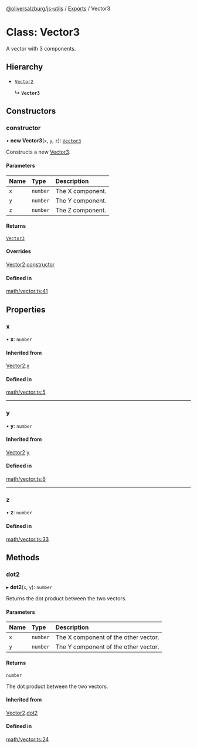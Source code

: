 [@oliversalzburg/js-utils](../README.md) / [Exports](../modules.md) / Vector3

# Class: Vector3

A vector with 3 components.

## Hierarchy

-   [`Vector2`](Vector2.md)

    ↳ **`Vector3`**

## Constructors

### constructor

• **new Vector3**(`x`, `y`, `z`): [`Vector3`](Vector3.md)

Constructs a new [Vector3](Vector3.md).

#### Parameters

| Name | Type     | Description      |
| :--- | :------- | :--------------- |
| `x`  | `number` | The X component. |
| `y`  | `number` | The Y component. |
| `z`  | `number` | The Z component. |

#### Returns

[`Vector3`](Vector3.md)

#### Overrides

[Vector2](Vector2.md).[constructor](Vector2.md#constructor)

#### Defined in

[math/vector.ts:41](https://github.com/oliversalzburg/js-utils/blob/ccc0f19/source/math/vector.ts#L41)

## Properties

### x

• **x**: `number`

#### Inherited from

[Vector2](Vector2.md).[x](Vector2.md#x)

#### Defined in

[math/vector.ts:5](https://github.com/oliversalzburg/js-utils/blob/ccc0f19/source/math/vector.ts#L5)

---

### y

• **y**: `number`

#### Inherited from

[Vector2](Vector2.md).[y](Vector2.md#y)

#### Defined in

[math/vector.ts:6](https://github.com/oliversalzburg/js-utils/blob/ccc0f19/source/math/vector.ts#L6)

---

### z

• **z**: `number`

#### Defined in

[math/vector.ts:33](https://github.com/oliversalzburg/js-utils/blob/ccc0f19/source/math/vector.ts#L33)

## Methods

### dot2

▸ **dot2**(`x`, `y`): `number`

Returns the dot product between the two vectors.

#### Parameters

| Name | Type     | Description                          |
| :--- | :------- | :----------------------------------- |
| `x`  | `number` | The X component of the other vector. |
| `y`  | `number` | The Y component of the other vector. |

#### Returns

`number`

The dot product between the two vectors.

#### Inherited from

[Vector2](Vector2.md).[dot2](Vector2.md#dot2)

#### Defined in

[math/vector.ts:24](https://github.com/oliversalzburg/js-utils/blob/ccc0f19/source/math/vector.ts#L24)
